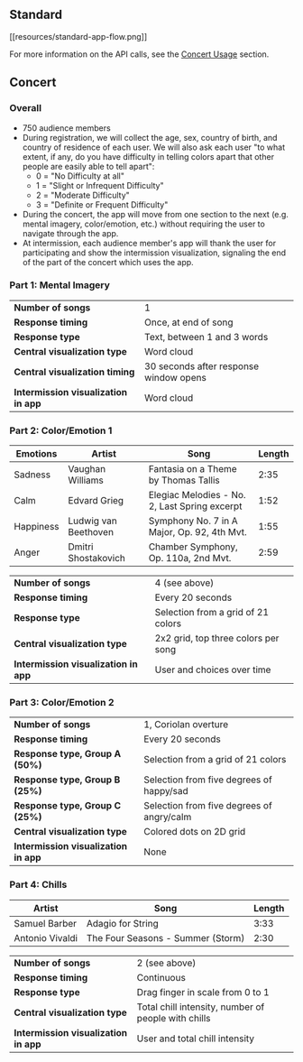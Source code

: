 ## Standard
[[resources/standard-app-flow.png]]

For more information on the API calls, see the [Concert Usage](Concert) section.

## Concert
### Overall
* 750 audience members
* During registration, we will collect the age, sex, country of birth, and country of residence of each user. We will also ask each user "to what extent, if any, do you have difficulty in telling colors apart that other people are easily able to tell apart":
    * 0 = "No Difficulty at all"
    * 1 = "Slight or Infrequent Difficulty" 
    * 2 = "Moderate Difficulty"
    * 3 = "Definite or Frequent Difficulty"
* During the concert, the app will move from one section to the next (e.g. mental imagery, color/emotion, etc.) without requiring the user to navigate through the app.
* At intermission, each audience member's app will thank the user for participating and show the intermission visualization, signaling the end of the part of the concert which uses the app.

### Part 1: Mental Imagery
|                                       |                                        |
|---------------------------------------|----------------------------------------|
| **Number of songs**                   | 1                                      |
| **Response timing**                   | Once, at end of song                   |
| **Response type**                     | Text, between 1 and 3 words            |
| **Central visualization type**        | Word cloud                             |
| **Central visualization timing**      | 30 seconds after response window opens |
| **Intermission visualization in app** | Word cloud                             |

### Part 2: Color/Emotion 1
| Emotions  | Artist               | Song                                          | Length |
|-----------|----------------------|-----------------------------------------------|--------|
| Sadness   | Vaughan Williams     | Fantasia on a Theme by Thomas Tallis          | 2:35   |
| Calm      | Edvard Grieg         | Elegiac Melodies - No. 2, Last Spring excerpt | 1:52   |
| Happiness | Ludwig van Beethoven | Symphony No. 7 in A Major, Op. 92, 4th Mvt.   | 1:55   |
| Anger     | Dmitri Shostakovich  | Chamber Symphony, Op. 110a, 2nd Mvt.          | 2:59   |

|                                       |                                     |
|---------------------------------------|-------------------------------------|
| **Number of songs**                   | 4 (see above)                       |
| **Response timing**                   | Every 20 seconds                    |
| **Response type**                     | Selection from a grid of 21 colors  |
| **Central visualization type**        | 2x2 grid, top three colors per song |
| **Intermission visualization in app** | User and choices over time          |

### Part 3: Color/Emotion 2
|                                       |                                           |
|---------------------------------------|-------------------------------------------|
| **Number of songs**                   | 1, Coriolan overture                      |
| **Response timing**                   | Every 20 seconds                          |
| **Response type, Group A (50%)**      | Selection from a grid of 21 colors        |
| **Response type, Group B (25%)**      | Selection from five degrees of happy/sad  |
| **Response type, Group C (25%)**      | Selection from five degrees of angry/calm |
| **Central visualization type**        | Colored dots on 2D grid                   |
| **Intermission visualization in app** | None                                      |

### Part 4: Chills
| Artist          | Song                              | Length |
|-----------------|-----------------------------------|--------|
| Samuel Barber   | Adagio for String                 | 3:33   |
| Antonio Vivaldi | The Four Seasons - Summer (Storm) | 2:30   |

|                                       |                                                     |
|---------------------------------------|-----------------------------------------------------|
| **Number of songs**                   | 2 (see above)                                       |
| **Response timing**                   | Continuous                                          |
| **Response type**                     | Drag finger in scale from 0 to 1                    |
| **Central visualization type**        | Total chill intensity, number of people with chills |
| **Intermission visualization in app** | User and total chill intensity                      |